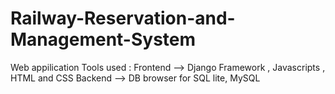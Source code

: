 # Railway-Reservation-and-Management-System
Web appilication 
 Tools used : Frontend -->
                        Django Framework , Javascripts , HTML and CSS
              Backend  -->
                        DB browser for SQL lite, MySQL
